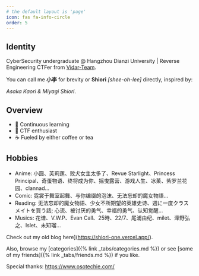 ```yaml
---
# the default layout is 'page'
icon: fas fa-info-circle
order: 5
---
```


## Identity

CyberSecurity undergraduate @ Hangzhou Dianzi University \| Reverse Engineering CTFer from [Vidar-Team](https://vidar.club/).

You can call me **小李** for brevity or **Shiori** *[shee-oh-lee\]* directly, inspired by: 

*Asaka Kaori* *&* *Miyagi Shiori*.

## Overview
- 📖 Continuous learning
- 🚩 CTF enthusiast
- ☕ Fueled by either coffee or tea

## Hobbies
- Anime: 小圆、芙莉莲、败犬女主太多了、Revue Starlight、Princess Principal、奇蛋物语、终将成为你、摇曳露营、游戏人生、冰菓、紫罗兰花园、clannad...
- Comic: 霓裳于舞室起舞、与你编缀的泡沫、无法忘却的魔女物語...
- Reading: 无法忘却的魔女物語、少女不所期望的英雄史诗、週に一度クラスメイトを買う話; 心流、被讨厌的勇气、幸福的勇气、认知觉醒...
- Musics: 花谱、V.W.P、Evan Call、25時、22/7、尾浦由纪、milet、泽野弘之、Islet、未知瑠...

Check out my old blog here](https://shiori-one.vercel.app/).

Also, browse my [categories]({% link _tabs/categories.md %}) or see [some of my friends]({% link _tabs/friends.md %}) if you like.

Special thanks: https://www.osotechie.com/